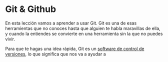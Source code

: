 # Git & Github

En esta lección vamos a aprender a usar Git. Git es una de esas herramientas que no conoces hasta que alguien te habla maravillas de ella, y cuando la entiendes se convierte en una herramienta sin la que no puedes vivir.

Para que te hagas una idea rápida, Git es un [software de control de versiones](https://es.wikipedia.org/wiki/Control_de_versiones), lo que significa que nos va a ayudar a 